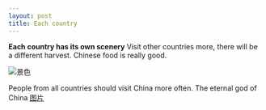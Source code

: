 ```yaml
---
layout: post
title: Each country
---
```

**Each country has its own scenery** Visit other countries more, there will be a different harvest. Chinese food is really good.

![景色](https://uploadfile.bizhizu.cn/2015/1202/20151202022650511.jpg.source.jpg)

People from all countries should visit China more often. The eternal god of China [图片](https://cn.bing.com/images/search?q=%E6%99%AF%E8%89%B2&qs=n&form=QBIRMH&sp=-1&pq=%E6%99%AF%E8%89%B2&sc=8-2&cvid=1741735BA1E14042A9100544FFAE5E8C&first=1&tsc=ImageBasicHover)
